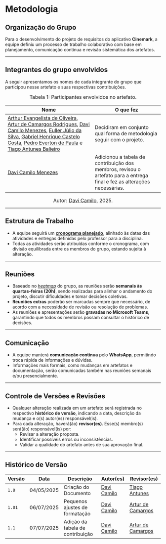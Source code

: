 # Metodologia

## Organização do Grupo

Para o desenvolvimento do projeto de requisitos do aplicativo **Cinemark**, a equipe definiu um processo de trabalho colaborativo com base em planejamento, comunicação contínua e revisão sistemática dos artefatos.

---

## Integrantes do grupo envolvidos

A seguir apresentamos os nomes de cada integrante do grupo que participou nesse artefato e suas respectivas contribuições.

<font size="3"><p style="text-align: center">Tabela 1: Participantes envolvidos no artefato.</p></font>

| Nome                                                   | O que fez                 |
| ------------------------------------------------------ | ---------------------- |
| [Arthur Evangelista de Oliveira](https://github.com/arthurevg), [Artur de Camargos Rodrigues](https://github.com/ArturDCR), [Davi Camilo Menezes](https://github.com/Davicamilo23), [Euller Júlio da Silva](https://github.com/Potatoyz908), [Gabriel Henrique Castelo Costa](https://github.com/GabrielCastelo-31), [Pedro Everton de Paula](https://github.com/pedroeverton217) e [Tiago Antunes Balieiro](https://github.com/tiagobalieiro) | Decidiram em conjunto qual forma de metodologia seguir com o projeto. |
|[Davi Camilo Menezes](https://github.com/Davicamilo23)| Adicionou a tabela de contribuição dos membros, revisou o artefato para a entrega final e fez as alterações necessárias. |

<font size="3"><p style="text-align: center">Autor: [Davi Camilo](https://github.com/Davicamilo23), 2025.</p></font>

---

## Estrutura de Trabalho

- A equipe seguirá um [**cronograma planejado**](https://requisitos-de-software.github.io/2025.1-Cinemark/planejamento/cronograma/), alinhado às datas das atividades e entregas definidas pelo professor para a disciplina.
- Todas as atividades serão atribuídas conforme o cronograma, com divisão equilibrada entre os membros do grupo, estando sujeita à alteração.

---

## Reuniões

- Baseado no [*heatmap*](https://requisitos-de-software.github.io/2025.1-Cinemark/planejamento/heatmap/) do grupo, as reuniões serão **semanais às quartas-feiras (20h)**, sendo realizadas para alinhar o andamento do projeto, discutir dificuldades e tomar decisões coletivas.
- **Reuniões extras** poderão ser marcadas sempre que necessário, de acordo com a necessidade de revisão ou resolução de problemas.
- As reuniões e apresentações serão **gravadas no Microsoft Teams**, garantindo que todos os membros possam consultar o histórico de decisões.

---

## Comunicação

- A equipe manterá **comunicação contínua** pelo **WhatsApp**, permitindo troca rápida de informações e dúvidas.
- Informações mais formais, como mudanças em artefatos e documentação, serão comunicadas também nas reuniões semanais e/ou presencialmente.

---

## Controle de Versões e Revisões

- Qualquer alteração realizada em um artefato será registrada no respectivo **histórico de versão**, indicando a data, descrição da mudança e o(s) autor(es) responsável(is).
- Para cada alteração, haverá(ão) **revisor(es)**. Esse(s) membro(s) será(ão) responsável(is) por:
  - Revisar a alteração proposta.
  - Identificar possíveis erros ou inconsistências.
  - Validar a qualidade do artefato antes de sua aprovação final.

---

## Histórico de Versão

| Versão | Data          | Descrição                          | Autor(es)     |  Revisor(es)  |
| ------ | ------------- | ---------------------------------- | ------------- | ------------- |
| `1.0`  |  04/05/2025 |  Criação do Documento | [Davi Camilo](https://github.com/Davicamilo23) | [Tiago Antunes](https://github.com/TiagoBalieiro) |
| `1.01` |  06/07/2025 | Pequenos ajustes de formatação | [Davi Camilo](https://github.com/Davicamilo23) | [Artur de Camargos](https://github.com/ArturDCR) |
| `1.1`  | 07/07/2025 | Adição da tabela de contribuição | [Davi Camilo](https://github.com/Davicamilo23) | [Artur de Camargos](https://github.com/ArturDCR)  |
